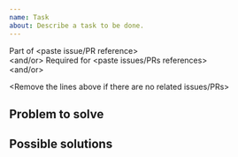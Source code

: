 ```yaml
---
name: Task
about: Describe a task to be done.
---
```


Part of <paste issue/PR reference>  
<and/or>
Required for <paste issues/PRs references>  
<and/or>  


<Remove the lines above if there are no related issues/PRs>



## Problem to solve

<Describe the problem to be solved by this task>


## Possible solutions

<Describe possible solutions and assumptions about them>
<If there is nothing to propose - just remove this section completely>
